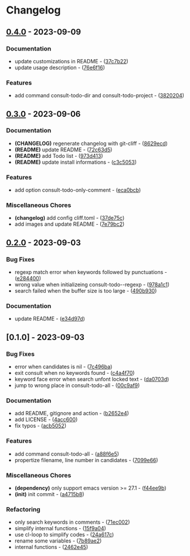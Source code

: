 # Changelog

## [0.4.0](https://github.com/liuyinz/consult-todo/compare/v0.4.0..v0.4.0) - 2023-09-09

### Documentation

- update customizations in README - ([37c7b22](https://github.com/liuyinz/consult-todo/commit/37c7b22706f8421622acff39aca62e8e42fbeaf1))
- update usage description - ([76e6f16](https://github.com/liuyinz/consult-todo/commit/76e6f1619b26fc13af0551015baf82bd482a5962))

### Features

- add command consult-todo-dir and consult-todo-project - ([3820204](https://github.com/liuyinz/consult-todo/commit/38202047cd2aabcfaece9439d79925a062341311))

## [0.3.0](https://github.com/liuyinz/consult-todo/compare/v0.2.0..v0.3.0) - 2023-09-06

### Documentation

- **(CHANGELOG)** regenerate changelog with git-cliff - ([8629ecd](https://github.com/liuyinz/consult-todo/commit/8629ecdf97bda5fcce120c76622cce2d470dddd9))
- **(README)** update README - ([72c63d5](https://github.com/liuyinz/consult-todo/commit/72c63d57b826d44cffb17b1d7895f94a6392c9af))
- **(README)** add Todo list - ([973d413](https://github.com/liuyinz/consult-todo/commit/973d413e9ba8d72a6f32a61507a3362baca80279))
- **(README)** update install informations - ([c3c5053](https://github.com/liuyinz/consult-todo/commit/c3c50533aec82522f63ba2903a61bf510eea46f2))

### Features

- add option consult-todo-only-comment - ([eca0bcb](https://github.com/liuyinz/consult-todo/commit/eca0bcb63755a083b880fde5e64103b58e22b0e4))

### Miscellaneous Chores

- **(changelog)** add config cliff.toml - ([37de75c](https://github.com/liuyinz/consult-todo/commit/37de75c50462ccf8e4119bfe5fc4eb84e6ef6719))
- add images and update README - ([7e79bc2](https://github.com/liuyinz/consult-todo/commit/7e79bc2584252f9e9786ee20f4e87c2ee565e71d))

## [0.2.0](https://github.com/liuyinz/consult-todo/compare/v0.1.0..v0.2.0) - 2023-09-03

### Bug Fixes

- regexp match error when keywords followed by punctuations - ([e284400](https://github.com/liuyinz/consult-todo/commit/e2844004a54a7b9715d5832161805d67c2cc092a))
- wrong value when initializeing consult-todo--regexp - ([978a1c1](https://github.com/liuyinz/consult-todo/commit/978a1c193ee9a23a91340ba54ebde742e70f16ec))
- search failed when the buffer size is too large - ([490b930](https://github.com/liuyinz/consult-todo/commit/490b930325f7a79c814efbb824897a9c2cff88b5))

### Documentation

- update README - ([e34d97d](https://github.com/liuyinz/consult-todo/commit/e34d97d3e004cde5f0360ca1a4ea3e8e7cc4fa14))

## [0.1.0] - 2023-09-03

### Bug Fixes

- error when candidates is nil - ([7c496ba](https://github.com/liuyinz/consult-todo/commit/7c496ba8caec858d4107dc02845eaebee6a72557))
- exit consult when no keywords found - ([c4a4f70](https://github.com/liuyinz/consult-todo/commit/c4a4f70e4f8b47bdada8b5c6b2ec510a2bc84d4d))
- keyword face error when search unfont locked text - ([da0703d](https://github.com/liuyinz/consult-todo/commit/da0703d9889f1e7c4ced3e435b8da593a169c30b))
- jump to wrong place in consult-todo-all - ([00c9af9](https://github.com/liuyinz/consult-todo/commit/00c9af9edf92af0d63c5ffeae5d8dba458b6226c))

### Documentation

- add README, gitignore and action - ([b2652e4](https://github.com/liuyinz/consult-todo/commit/b2652e48bf3f1a5090d22cbabf7b89e0a26f51da))
- add LICENSE - ([4acc600](https://github.com/liuyinz/consult-todo/commit/4acc600fcaf4583360a8a84b4989c5391739ed5a))
- fix typos - ([acb5052](https://github.com/liuyinz/consult-todo/commit/acb50527407f7034d0a9f9105bd8cf179ca1f712))

### Features

- add command consult-todo-all - ([a88f6e5](https://github.com/liuyinz/consult-todo/commit/a88f6e5d6a10635d61d42b138c73ea09f9e926b4))
- propertize filename, line number in candidates - ([7099e66](https://github.com/liuyinz/consult-todo/commit/7099e6683753b1137034a5de651b12d93d3f798b))

### Miscellaneous Chores

- **(dependency)** only support emacs version >= 27.1 - ([f44ee9b](https://github.com/liuyinz/consult-todo/commit/f44ee9b955e69c9216ecfabd2180ac4130fa6648))
- **(init)** init commit - ([a4715b8](https://github.com/liuyinz/consult-todo/commit/a4715b85e67612407105d3277baf7fee26ae45c6))

### Refactoring

- only search keywords in comments - ([71ec002](https://github.com/liuyinz/consult-todo/commit/71ec0022b6eb6d5b2c29eb400e4b15decc1b3929))
- simplify internal functions - ([15f9a04](https://github.com/liuyinz/consult-todo/commit/15f9a04765dff8815a6d97cb621f5f6f1f69c753))
- use cl-loop to simplify codes - ([24a617c](https://github.com/liuyinz/consult-todo/commit/24a617ca42dfbb0a2f7f351ed0186d1b1997aaf6))
- rename some variables - ([7b89ae2](https://github.com/liuyinz/consult-todo/commit/7b89ae2ecdc3c37da93bb4fa4aae07cd4597d8bd))
- internal functions - ([2462e45](https://github.com/liuyinz/consult-todo/commit/2462e459a18d73aa2802a1828d22c5d36c47bf3a))

<!-- generated by git-cliff -->
